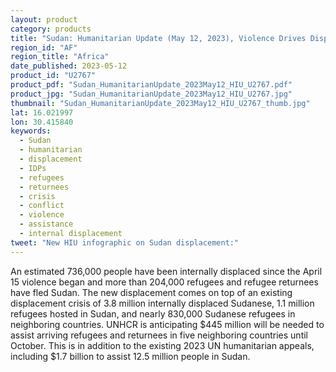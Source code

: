 ```yaml
---
layout: product
category: products
title: "Sudan: Humanitarian Update (May 12, 2023), Violence Drives Displacement, Exacerbates Humanitarian Needs"
region_id: "AF"
region_title: "Africa"
date_published: 2023-05-12
product_id: "U2767"
product_pdf: "Sudan_HumanitarianUpdate_2023May12_HIU_U2767.pdf"
product_jpg: "Sudan_HumanitarianUpdate_2023May12_HIU_U2767.jpg"
thumbnail: "Sudan_HumanitarianUpdate_2023May12_HIU_U2767_thumb.jpg"
lat: 16.021997
lon: 30.415840
keywords:
  - Sudan
  - humanitarian
  - displacement
  - IDPs
  - refugees
  - returnees
  - crisis
  - conflict
  - violence
  - assistance
  - internal displacement
tweet: "New HIU infographic on Sudan displacement:"
---
```

An estimated 736,000 people have been internally displaced since the April 15 violence began and more than 204,000 refugees and refugee returnees have fled Sudan. The new displacement comes on top of an existing displacement crisis of 3.8 million internally displaced Sudanese, 1.1 million refugees hosted in Sudan, and nearly 830,000 Sudanese refugees in neighboring countries. UNHCR is anticipating $445 million will be needed to assist arriving refugees and returnees in five neighboring countries until October. This is in addition to the existing 2023 UN humanitarian appeals, including $1.7 billion to assist 12.5 million people in Sudan.

